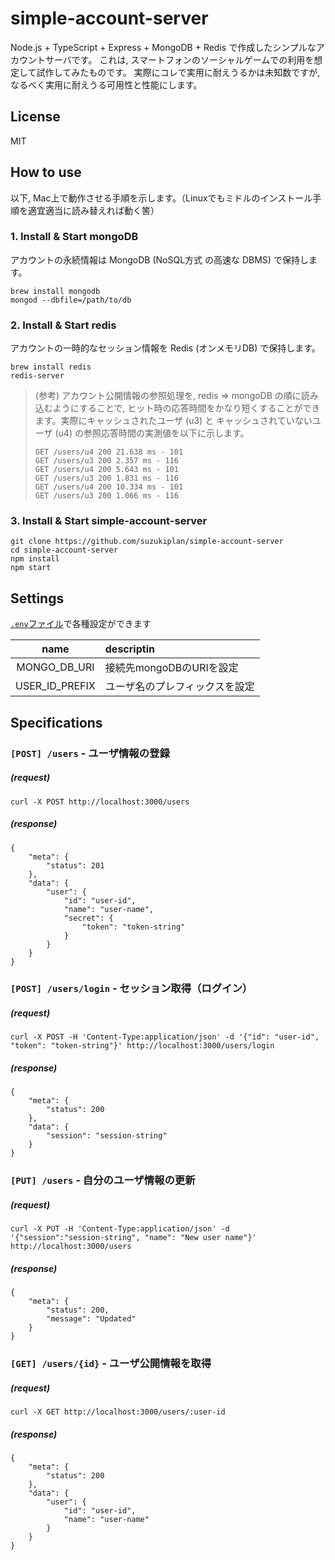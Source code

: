 # simple-account-server

Node.js + TypeScript + Express + MongoDB + Redis で作成したシンプルなアカウントサーバです。
これは, スマートフォンのソーシャルゲームでの利用を想定して試作してみたものです。
実際にコレで実用に耐えうるかは未知数ですが, なるべく実用に耐えうる可用性と性能にします。

## License
MIT

## How to use
以下, Mac上で動作させる手順を示します。（Linuxでもミドルのインストール手順を適宜適当に読み替えれば動く筈）

### 1. Install & Start mongoDB
アカウントの永続情報は MongoDB (NoSQL方式 の高速な DBMS) で保持します。
```
brew install mongodb
mongod --dbfile=/path/to/db
```

### 2. Install & Start redis
アカウントの一時的なセッション情報を Redis (オンメモリDB) で保持します。
```
brew install redis
redis-server
```

> (参考) アカウント公開情報の参照処理を, redis ⇒ mongoDB の順に読み込むようにすることで, ヒット時の応答時間をかなり短くすることができます。実際にキャッシュされたユーザ (u3) と キャッシュされていないユーザ (u4) の参照応答時間の実測値を以下に示します。
> ```
> GET /users/u4 200 21.638 ms - 101
> GET /users/u3 200 2.357 ms - 116
> GET /users/u4 200 5.643 ms - 101
> GET /users/u3 200 1.831 ms - 116
> GET /users/u4 200 10.334 ms - 101
> GET /users/u3 200 1.066 ms - 116
> ```

### 3. Install & Start simple-account-server
```
git clone https://github.com/suzukiplan/simple-account-server
cd simple-account-server
npm install
npm start
```

## Settings

[`.env`ファイル](.env)で各種設定ができます

|name|descriptin|
|:---:|:---|
|MONGO_DB_URI|接続先mongoDBのURIを設定|
|USER_ID_PREFIX|ユーザ名のプレフィックスを設定|

## Specifications

### `[POST] /users` - ユーザ情報の登録
##### (request)
```
curl -X POST http://localhost:3000/users
```

##### (response)
```
{
    "meta": {
        "status": 201
    },
    "data": {
        "user": {
            "id": "user-id",
            "name": "user-name",
            "secret": {
                "token": "token-string"
            }
        }
    }
}
```

### `[POST] /users/login` - セッション取得（ログイン）
##### (request)
```
curl -X POST -H 'Content-Type:application/json' -d '{"id": "user-id", "token": "token-string"}' http://localhost:3000/users/login
```

##### (response)
```
{
    "meta": {
        "status": 200
    },
    "data": {
        "session": "session-string"
    }
}
```

### `[PUT] /users` - 自分のユーザ情報の更新
##### (request)
```
curl -X PUT -H 'Content-Type:application/json' -d '{"session":"session-string", "name": "New user name"}' http://localhost:3000/users
```

##### (response)
```
{
    "meta": {
        "status": 200,
        "message": "Updated"
    }
}
```

### `[GET] /users/{id}` - ユーザ公開情報を取得
##### (request)
```
curl -X GET http://localhost:3000/users/:user-id
```

##### (response)
```
{
    "meta": {
        "status": 200
    },
    "data": {
        "user": {
            "id": "user-id",
            "name": "user-name"
        }
    }
}
```
